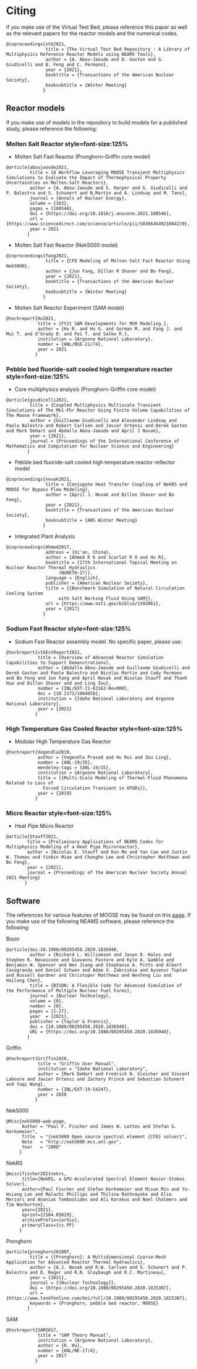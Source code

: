# Citing

If you make use of the Virtual Test Bed, please reference this paper as well as the relevant papers for the reactor models and the numerical codes.

```
@inproceedings{vtb2021,
               title = {The Virtual Test Bed Repository : A Library of Multiphysics Reference Reactor Models using NEAMS Tools},
               author = {A. Abou-Jaoude and D. Gaston and G. Giudicelli and B. Feng and C. Permann},
               year = {2021},
               booktitle = {Transactions of the American Nuclear Society},
               booksubtitle = {Winter Meeting}
              }
```

## Reactor models

If you make use of models in the repository to build models for a published study, please reference
the following:

### Molten Salt Reactor style=font-size:125%

- Molten Salt Fast Reactor (Pronghorn-Griffin core model)

```
@article{aboujaoude2021,
         title = {A Workflow Leveraging MOOSE Transient Multiphysics Simulations to Evaluate the Impact of Thermophysical Property Uncertainties on Molten-Salt Reactors},
         author = {A. Abou-Jaoude and S. Harper and G. Giudicelli and P. Balestra and S. Schunert and N.Martin and A. Lindsay and M. Tano},
         journal = {Annals of Nuclear Energy},
         volume = {163},
         pages = {108546},
         doi = {https://doi.org/10.1016/j.anucene.2021.108546},
         url = {https://www.sciencedirect.com/science/article/pii/S0306454921004229},
         year = 2021
        }
```

- Molten Salt Fast Reactor (Nek5000 model)

```
@inproceedings{fang2021,
               title = {CFD Modeling of Molten Salt Fast Reactor Using Nek5000},
               author = {Jun Fang, Dillon R Shaver and Bo Feng},
               year = {2021},
               booktitle = {Transactions of the American Nuclear Society},
               booksubtitle = {Winter Meeting}
              }
```

- Molten Salt Reactor Experiment (SAM model)

```
@techreport{Hu2021,
            title = {FY21 SAM Developments for MSR Modeling.},
            author = {Hu R. and Hu G. and Gorman M. and Fang J. and Mui T. and O’Grady D. and Fei T. and Salko R.},
            institution = {Argonne National Laboratory},
            number = {ANL/NSE-21/74},
            year = 2021
           }
```

### Pebble bed fluoride-salt cooled high temperature reactor style=font-size:125%

- Core multiphysics analysis (Pronghorn-Griffin core model)

```
@article{giudicelli2021,
         title = {Coupled Multiphysics Multiscale Transient Simulations of The Mk1-Fhr Reactor Using Finite Volume Capabilities of The Moose Framework},
         author = {Guillaume Giudicelli and Alexander Lindsay and Paolo Balestra and Robert Carlsen and Javier Ortensi and Derek Gaston and Mark DeHart and Abdalla Abou-Jaoude and April J Novak},
         year = {2021},
         journal = {Proceedings of the International Conference of Mathematics and Computation for Nuclear Science and Engineering}
        }
```

- Pebble bed fluoride-salt cooled high temperature reactor reflector model

```
@inproceedings{novak2021,
               title = {Conjugate Heat Transfer Coupling of NekRS and MOOSE for Bypass Flow Modeling},
               author = {April J. Novak and Dillon Shaver and Bo Feng},
               year = {2021},
               booktitle = {Transactions of the American Nuclear Society},
               booksubtitle = {ANS Winter Meeting}
              }
```

- Integrated Plant Analysis

```
@inproceedings{Ahmed2017,
               address = {Xi'an, China},
               author = {Ahmed K K and Scarlat R O and Hu R},
               booktitle = {17th International Topical Meeting on Nuclear Reactor Thermal Hydraulics
        	        (NURETH-17)},
               language = {English},
               publisher = {American Nuclear Society},
               title = {{Benchmark Simulation of Natural Circulation Cooling System
        	        with Salt Working Fluid Using SAM}},
               url = {https://www.osti.gov/biblio/1392061},
               year = {2017}
              }
```


### Sodium Fast Reactor style=font-size:125%

- Sodium Fast Reactor assembly model. No specific paper, please use:

```
@techreport{vtbExtReport2021,
            title = {Overview of Advanced Reactor Simulation Capabilities to Support Demonstrations},
            author = {Abdalla Abou-Jaoude and Guillaume Giudicelli and Derek Gaston and Paolo Balestra and Nicolas Martin and Cody Permann and Bo Feng and Jun Fang and April Novak and Nicolas Stauff and Thanh Hua and Dillon Shaver and and Ling Zou},
            number = {INL/EXT-21-63162-Rev000},
            doi = {10.2172/1804658},
            institution = {Idaho National Laboratory and Argonne National Laboratory},
            year = {2021}
           }
```

### High Temperature Gas Cooled Reactor style=font-size:125%

- Modular High Temperature Gas Reactor

```
@techreport{Vegendla2019,
            author = {Vegendla Prasad and Hu Rui and Zou Ling},
            number = {ANL-19/35},
            mendeley-tags = {ANL-19/35},
            institution = {Argonne National Laboratory},
            title = {{Multi-Scale Modeling of Thermal-Fluid Phenomena Related to Loss of
              Forced Circulation Transient in HTGRs}},
            year = {2019}
           }
```

### Micro Reactor style=font-size:125%

- Heat Pipe Micro Reactor

```
@article{Stauff2021,
        title = {Preliminary Applications of NEAMS Codes for Multiphysics Modeling of a Heat Pipe Microreactor},
        author = {Nicolas E. Stauff and Kun Mo and Yan Cao and Justin W. Thomas and Yinbin Miao and Changho Lee and Christopher Matthews and Bo Feng},
        year = {2021},
        journal = {Proceedings of the American Nuclear Society Annual 2021 Meeting}
       }
```

## Software

The references for various features of MOOSE may be found on this
[page](https://mooseframework.inl.gov/citing.html).
If you make use of the following NEAMS software, please reference the following:

Bison

```
@article{doi:10.1080/00295450.2020.1836940,
         author = {Richard L. Williamson and Jason D. Hales and Stephen R. Novascone and Giovanni Pastore and Kyle A. Gamble and Benjamin W. Spencer and Wen Jiang and Stephanie A. Pitts and Albert Casagranda and Daniel Schwen and Adam X. Zabriskie and Aysenur Toptan and Russell Gardner and Christoper Matthews and Wenfeng Liu and Hailong Chen},
         title = {BISON: A Flexible Code for Advanced Simulation of the Performance of Multiple Nuclear Fuel Forms},
         journal = {Nuclear Technology},
         volume = {0},
         number = {0},
         pages = {1-27},
         year  = {2021},
         publisher = {Taylor & Francis},
         doi = {10.1080/00295450.2020.1836940},
         URL = {https://doi.org/10.1080/00295450.2020.1836940},
        }
```

Griffin

```
@techreport{Griffin2020,
            title = "Griffin User Manual",
            institution = "Idaho National Laboratory",
            author = {Mark DeHart and Fredrick N. Gleicher and Vincent Laboure and Javier Ortensi and Zachary Prince and Sebastian Schunert and Yaqi Wang},
            number = {INL/EXT-19-54247},
            year = 2020
           }
```

Nek5000

```
@Misc{nek5000-web-page,
      Author = "Paul F. Fischer and James W. Lottes and Stefan G. Kerkemeier",
      Title  = "{nek5000 Open source spectral element {CFD} solver}",
      Note   = "http://nek5000.mcs.anl.gov",
      Year   = "2008"
     }
```

NekRS

```
@misc{fischer2021nekrs,
      title={NekRS, a GPU-Accelerated Spectral Element Navier-Stokes Solver},
      author={Paul Fischer and Stefan Kerkemeier and Misun Min and Yu-Hsiang Lan and Malachi Phillips and Thilina Rathnayake and Elia Merzari and Ananias Tomboulides and Ali Karakus and Noel Chalmers and Tim Warburton},
      year={2021},
      eprint={2104.05829},
      archivePrefix={arXiv},
      primaryClass={cs.PF}
     }
```

Pronghorn

```
@article{pronghorn2020NT,
         title = {{Pronghorn}: A Multidimensional Coarse-Mesh Application for Advanced Reactor Thermal Hydraulics},
         author = {A.J. Novak and R.W. Carlsen and S. Schunert and P. Balestra and D. Reger and R.N. Slaybaugh and R.C. Martineau},
         year = {2021},
         journal = {{Nuclear Technology}},
         doi = {https://doi.org/10.1080/00295450.2020.1825307},
         url = {https://www.tandfonline.com/doi/full/10.1080/00295450.2020.1825307},
         keywords = {Pronghorn, pebble bed reactor, MOOSE}
        }
```

SAM

```
@techreport{SAM2017,
            title = "SAM Theory Manual",
            institution = {Argonne National Laboratory},
            author = {R. Hu},
            number = {ANL/NE-17/4},
            year = 2017
           }
```
